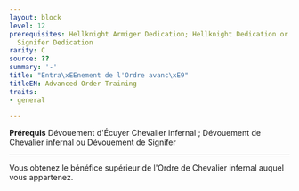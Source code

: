 ```yaml
---
layout: block
level: 12
prerequisites: Hellknight Armiger Dedication; Hellknight Dedication or Hellknight
  Signifer Dedication
rarity: C
source: ??
summary: '-'
title: "Entra\xEEnement de l'Ordre avanc\xE9"
titleEN: Advanced Order Training
traits:
- general

---
```


<p><span id="ctl00_MainContent_DetailedOutput"><strong>Prérequis</strong> Dévouement d'Écuyer Chevalier infernal ; Dévouement de Chevalier infernal ou Dévouement de Signifer<br></span></p>
<hr>
<p>Vous obtenez le bénéfice supérieur de l'Ordre de Chevalier infernal auquel vous appartenez.&nbsp;</p>